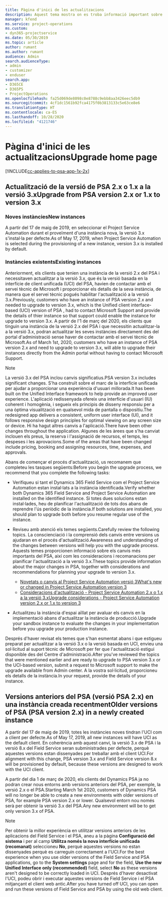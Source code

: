```yaml
---
title: Pàgina d'inici de les actualitzacions
description: Aquest tema mostra on es troba informació important sobre les característiques noves i canviades al Dynamics 365 Project Service Automation, i el procés per actualitzar a la versió més recent.
manager: kfend
ms.service: project-operations
ms.custom:
- dyn365-projectservice
ms.date: 05/30/2019
ms.topic: article
author: rumant
ms.author: rumant
audience: Admin
search.audienceType:
- admin
- customizer
- enduser
search.app:
- D365CE
- D365PS
- ProjectOperations
ms.openlocfilehash: fa25d069de8098c0e8788c9ebb8aa3426eec5db9
ms.sourcegitcommit: 4cf1dc1561b92fca4175f0b3813133c5e63ce8e6
ms.translationtype: HT
ms.contentlocale: ca-ES
ms.lasthandoff: 10/28/2020
ms.locfileid: "4121746"
---
```

# <a name="upgrade-home-page"></a><span data-ttu-id="6e472-103">Pàgina d'inici de les actualitzacions</span><span class="sxs-lookup"><span data-stu-id="6e472-103">Upgrade home page</span></span>

[!INCLUDE[cc-applies-to-psa-app-1x-2x](../includes/cc-applies-to-psa-app-1x-2x.md)]

## <a name="upgrade-from-psa-version-2x-or-1x-to-version-3x"></a><span data-ttu-id="6e472-104">Actualització de la versió de PSA 2.x o 1.x a la versió 3.x</span><span class="sxs-lookup"><span data-stu-id="6e472-104">Upgrade from PSA version 2.x or 1.x to version 3.x</span></span>

### <a name="new-instances"></a><span data-ttu-id="6e472-105">Noves instàncies</span><span class="sxs-lookup"><span data-stu-id="6e472-105">New instances</span></span>

<span data-ttu-id="6e472-106">A partir del 17 de maig de 2019, en seleccionar el Project Service Automation durant el proveïment d'una instància nova, la versió 3.x s'instal·la per defecte.</span><span class="sxs-lookup"><span data-stu-id="6e472-106">As of May 17, 2019, when Project Service Automation is selected during the provisioning of a new instance, version 3.x is installed by default.</span></span>

### <a name="existing-instances"></a><span data-ttu-id="6e472-107">Instàncies existents</span><span class="sxs-lookup"><span data-stu-id="6e472-107">Existing instances</span></span>

<span data-ttu-id="6e472-108">Anteriorment, els clients que tenien una instància de la versió 2.x del PSA i necessitaven actualitzar a la versió 3.x, que és la versió basada en la interfície de client unificada (UCI) del PSA, havien de contactar amb el servei tècnic de Microsoft i proporcionar els detalls de la seva instància, de manera que el servei tècnic pogués habilitar l'actualització a la versió 3.x.</span><span class="sxs-lookup"><span data-stu-id="6e472-108">Previously, customers who have an instance of PSA version 2.x and needed to upgrade to version 3.x, which is the Unified client interface-based (UCI) version of PSA , had to contact Microsoft Support and provide the details of thier instance so that support could enable the instance for upgrade to version 3.x.</span></span> <span data-ttu-id="6e472-109">A partir de l'1 de març del 2020, els clients que tinguin una instància de la versió 2.x del PSA i que necessitin actualitzar-la a la versió 3.x, podran actualitzar les seves instàncies directament des del portal d'administració sense haver de contactar amb el servei tècnic de Microsoft.</span><span class="sxs-lookup"><span data-stu-id="6e472-109">As of March 1st, 2020, customers who have an instance of PSA version 2.x and need to upgrade to version 3.x, will able to upgrade their instances directly from the Admin portal without having to contact Microsoft Support.</span></span>  

> [!NOTE]
> <span data-ttu-id="6e472-110">La versió 3.x del PSA inclou canvis significatius.</span><span class="sxs-lookup"><span data-stu-id="6e472-110">PSA version 3.x includes significant changes.</span></span> <span data-ttu-id="6e472-111">S'ha construït sobre el marc de la interfície unificada per ajudar a proporcionar una experiència d'usuari millorada.</span><span class="sxs-lookup"><span data-stu-id="6e472-111">It has been built on the Unified Interface framework to help provide an improved user experience.</span></span> <span data-ttu-id="6e472-112">L'aplicació redissenyada ofereix una interfície d'usuari (IU) coherent i homogènia, i segueix els principis de disseny responsiu per a una òptima visualització en qualsevol mida de pantalla o dispositiu.</span><span class="sxs-lookup"><span data-stu-id="6e472-112">The redesigned app delivers a consistent, uniform user interface (UI), and it follows responsive design principles for optimal viewing on any screen size or device.</span></span> <span data-ttu-id="6e472-113">Hi ha hagut altres canvis a l'aplicació.</span><span class="sxs-lookup"><span data-stu-id="6e472-113">There have been other changes throughout the application.</span></span> <span data-ttu-id="6e472-114">Algunes de les àrees que s'ha canviat inclouen els preus, la reserva i l'assignació de recursos, el temps, les despeses i les aprovacions.</span><span class="sxs-lookup"><span data-stu-id="6e472-114">Some of the areas that have been changed include pricing, booking and assigning resources, time, expenses, and approvals.</span></span>

<span data-ttu-id="6e472-115">Abans de començar el procés d'actualització, us recomanem que completeu les tasques següents:</span><span class="sxs-lookup"><span data-stu-id="6e472-115">Before you begin the upgrade process, we recommend that you complete the following tasks:</span></span>

- <span data-ttu-id="6e472-116">Verifiqueu si tant el Dynamics 365 Field Service com el Project Service Automation estan instal·lats a la instància identificada.</span><span class="sxs-lookup"><span data-stu-id="6e472-116">Verify whether both Dynamics 365 Field Service and Project Service Automation are installed on the identified instance.</span></span> <span data-ttu-id="6e472-117">Si totes dues solucions estan instal·lades, heu de planificar l'actualització de tots dos abans de reprendre l'ús periòdic de la instància.</span><span class="sxs-lookup"><span data-stu-id="6e472-117">If both solutions are installed, you should plan to upgrade both before you resume regular use of the instance.</span></span>
- <span data-ttu-id="6e472-118">Reviseu amb atenció els temes següents.</span><span class="sxs-lookup"><span data-stu-id="6e472-118">Carefully review the following topics.</span></span> <span data-ttu-id="6e472-119">La conscienciació i la comprensió dels canvis entre versions us ajudaran en el procés d'actualització.</span><span class="sxs-lookup"><span data-stu-id="6e472-119">Awareness and understanding of the changes between versions will help you with the upgrade process.</span></span> <span data-ttu-id="6e472-120">Aquests temes proporcionen informació sobre els canvis més importants del PSA, així com les consideracions i recomanacions per planificar l'actualització a la versió 3.x.</span><span class="sxs-lookup"><span data-stu-id="6e472-120">These topics provide information about the major changes in PSA, together with considerations and recommendations for planning your upgrade to version 3.x.</span></span>

    - [<span data-ttu-id="6e472-121">Novetats o canvis al Project Service Automation versió 3</span><span class="sxs-lookup"><span data-stu-id="6e472-121">What's new or changed in Project Service Automation version 3</span></span>](whats-new-changed-v3.md)
    - [<span data-ttu-id="6e472-122">Consideracions d'actualització - Project Service Automation 2.x o 1.x a la versió 3.x</span><span class="sxs-lookup"><span data-stu-id="6e472-122">Upgrade considerations - Project Service Automation version 2.x or 1.x to version 3</span></span>](upgrade-v3.md)

- <span data-ttu-id="6e472-123">Actualitzeu la instància d'espai aïllat per avaluar els canvis en la implementació abans d'actualitzar la instància de producció.</span><span class="sxs-lookup"><span data-stu-id="6e472-123">Upgrade your sandbox instance to evaluate the changes in your implementation before you upgrade your production instance.</span></span>

<span data-ttu-id="6e472-124">Després d'haver revisat els temes que s'han esmentat abans i que estigueu preparat per actualitzar a la versió 3.x o la versió basada en UCI, envieu una sol·licitud al suport tècnic de Microsoft per fer que l'actualització estigui disponible des del Centre d'administració.</span><span class="sxs-lookup"><span data-stu-id="6e472-124">After you've reviewed the topics that were mentioned earlier and are ready to upgrade to PSA version 3.x or the UCI-based version, submit a request to Microsoft support to make the upgrade available from Admin center.</span></span> <span data-ttu-id="6e472-125">A la vostra sol·licitud, proporcioneu els detalls de la instància.</span><span class="sxs-lookup"><span data-stu-id="6e472-125">In your request, provide the details of your instance.</span></span>

## <a name="older-versions-of-psa-psa-version-2x-in-a-newly-created-instance"></a><span data-ttu-id="6e472-126">Versions anteriors del PSA (versió PSA 2.x) en una instància creada recentment</span><span class="sxs-lookup"><span data-stu-id="6e472-126">Older versions of PSA (PSA version 2.x) in a newly created instance</span></span>

<span data-ttu-id="6e472-127">A partir del 17 de maig de 2019, totes les instàncies noves tindran l'UCI com a client per defecte.</span><span class="sxs-lookup"><span data-stu-id="6e472-127">As of May 17, 2019, all new instances will have UCI as the default client.</span></span> <span data-ttu-id="6e472-128">En coherència amb aquest canvi, la versió 3.x de PSA i la versió 8.x del Field Service seran subministrades per defecte, perquè aquestes versions estan dissenyades per treballar amb el client UCI.</span><span class="sxs-lookup"><span data-stu-id="6e472-128">For alignment with this change, PSA version 3.x and Field Service version 8.x will be provisioned by default, because these versions are designed to work with the UCI client.</span></span>

<span data-ttu-id="6e472-129">A partir del dia 1 de març de 2020, els clients del Dynamics PSA ja no podran crear nous entorns amb versions anteriors del PSA, per exemple, la versió 2.x o el PSA.</span><span class="sxs-lookup"><span data-stu-id="6e472-129">Starting March 1st 2020, customers of Dynamics PSA will no longer be able to create a new environments with older versions of PSA, for example PSA version 2.x or lower.</span></span> <span data-ttu-id="6e472-130">Qualsevol entorn nou només serà per obtenir la versió 3.x del PSA.</span><span class="sxs-lookup"><span data-stu-id="6e472-130">Any new environment will be to get only version 3.x of PSA.</span></span>

> [!NOTE]
> <span data-ttu-id="6e472-131">Per obtenir la millor experiència en utilitzar versions anteriors de les aplicacions del Field Service i el PSA, aneu a la pàgina **Configuració del sistema** i per al camp **Utilitza només la nova interfície unificada (recomanat)** seleccioneu **No**, perquè aquestes versions no estan dissenyades perquè es carreguin correctament a l'UCI.</span><span class="sxs-lookup"><span data-stu-id="6e472-131">For the best experience when you use older versions of the Field Service and PSA applications, go to the **System settings** page and for the field, **Use the new Unified Interface only (recommended)** field, select **No** as these versions aren't designed to be correctly loaded in UCI.</span></span> <span data-ttu-id="6e472-132">Després d'haver desactivat l'UCI, podeu obrir i executar aquestes versions de Field Service i el PSA mitjançant el client web antic.</span><span class="sxs-lookup"><span data-stu-id="6e472-132">After you have turned off UCI, you can open and run these versions of Field Service and PSA by using the old web client.</span></span> 

